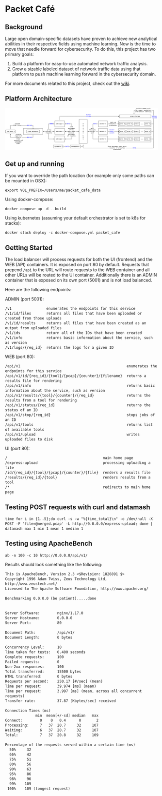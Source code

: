# Packet Café

## Background
Large open domain-specific datasets have proven to achieve new analytical abilities in their respective fields using machine learning. Now is the time to move that needle forward for cybersecurity. To do this, this project has two primary goals:
1.	Build a platform for easy-to-use automated network traffic analysis.
2.	Grow a sizable labeled dataset of network traffic data using that platform to push machine learning forward in the cybersecurity domain.

For more documents related to this project, check out the [wiki](https://va-vsrv-github.a.internal/CyberReboot/packet_cafe/wiki).

## Platform Architecture
<img src="/docs/img/packet_cafe_diagram.png"/>

## Get up and running

If you want to override the path location (for example only some paths can be mounted in OSX):
```
export VOL_PREFIX=/Users/me/packet_cafe_data
```

Using docker-compose:
```
docker-compose up -d --build
```

Using kubernetes (assuming your default orchestrator is set to k8s for stacks):
```
docker stack deploy -c docker-compose.yml packet_cafe
```

## Getting Started

The load balancer will process requests for both the UI (frontend) and the WEB (API) containers. It is exposed on port 80 by default. Requests that prepend `/api` to the URL will route requests to the WEB container and all other URLs will be routed to the UI container.  Additionally there is an ADMIN container that is exposed on its own port (5001) and is not load balanced.

Here are the following endpoints:

ADMIN (port 5001):
```
/v1                enumerates the endpoints for this service
/v1/id/files       returns all files that have been uploaded or created from those uploads
/v1/id/results     returns all files that have been created as an output from uploaded files
/v1/ids            return all of the IDs that have been created
/v1/info           returns basic information about the service, such as version
/v1/logs/{req_id}  returns the logs for a given ID
```

WEB (port 80):
```
/api/v1                                                 enumerates the endpoints for this service
/api/v1/id/{req_id}/{tool}/{pcap}/{counter}/{filename}  returns a results file for rendering
/api/v1/info                                            returns basic information about the service, such as version
/api/v1/results/{tool}/{counter}/{req_id}               returns the results from a tool for rendering
/api/v1/status/{req_id}                                 returns the status of an ID
/api/v1/stop/{req_id}                                   stops jobs of an ID
/api/v1/tools                                           returns list of available tools
/api/v1/upload                                          writes uploaded files to disk
```

UI (port 80):
```
/                                            main home page
/express-upload                              processing uploading a file
/id/{req_id}/{tool}/{pcap}/{counter}/{file}  renders a results file
/results/{req_id}/{tool}                     renders results from a tool
/*                                           redirects to main home page
```

## Testing POST requests with curl and datamash

```
time for i in {1..5};do curl -s -w "%{time_total}\n" -o /dev/null -X POST -F 'file=@merged.pcap' -L http://0.0.0.0/express-upload; done | datamash max 1 min 1 mean 1 median 1
```

## Testing using ApacheBench

```
ab -n 100 -c 10 http://0.0.0.0/api/v1/
```

Results should look something like the following:
```
This is ApacheBench, Version 2.3 <$Revision: 1826891 $>
Copyright 1996 Adam Twiss, Zeus Technology Ltd, http://www.zeustech.net/
Licensed to The Apache Software Foundation, http://www.apache.org/

Benchmarking 0.0.0.0 (be patient).....done


Server Software:        nginx/1.17.0
Server Hostname:        0.0.0.0
Server Port:            80

Document Path:          /api/v1/
Document Length:        0 bytes

Concurrency Level:      10
Time taken for tests:   0.400 seconds
Complete requests:      100
Failed requests:        0
Non-2xx responses:      100
Total transferred:      15500 bytes
HTML transferred:       0 bytes
Requests per second:    250.17 [#/sec] (mean)
Time per request:       39.974 [ms] (mean)
Time per request:       3.997 [ms] (mean, across all concurrent requests)
Transfer rate:          37.87 [Kbytes/sec] received

Connection Times (ms)
              min  mean[+/-sd] median   max
Connect:        0    0   0.4      0       2
Processing:     7   37  20.7     32     107
Waiting:        6   37  20.7     32     107
Total:          7   37  20.8     32     109

Percentage of the requests served within a certain time (ms)
  50%     32
  66%     42
  75%     51
  80%     56
  90%     63
  95%     86
  98%     96
  99%    109
 100%    109 (longest request)
```
